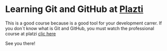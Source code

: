 # Learning Git and GitHub at [Plazti ](http://platzi.com "Plazti ")
This is a good course because is a good tool for your development carrer. 
If you don´t know what is Git and GitHub, you must watch the professional course at platzi 
[clic here](http://https://platzi.com/cursos/git-github/ "clic here")

See you there!